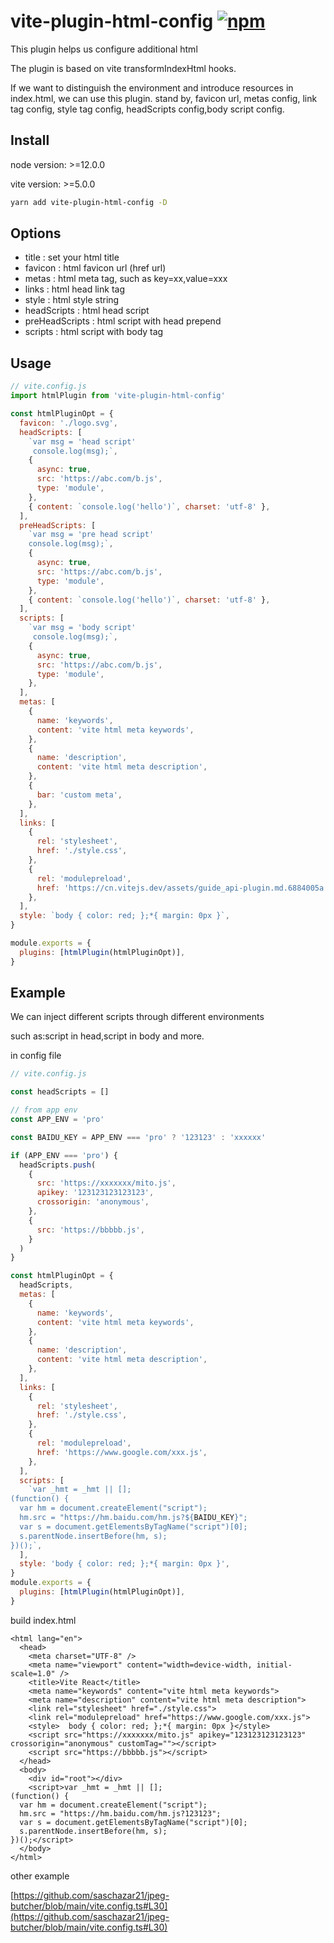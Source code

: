 # vite-plugin-html-config [![npm](https://img.shields.io/npm/v/vite-plugin-html-config.svg)](https://npmjs.com/package/vite-plugin-html-config)

This plugin helps us configure additional html

The plugin is based on vite transformIndexHtml hooks.

If we want to distinguish the environment and introduce resources in index.html, we can use this plugin.
stand by, favicon url, metas config, link tag config, style tag config, headScripts config,body script config.

## Install

node version: >=12.0.0

vite version: >=5.0.0

```bash
yarn add vite-plugin-html-config -D
```

## Options

- title : set your html title
- favicon : html favicon url (href url)
- metas : html meta tag, such as key=xx,value=xxx
- links : html head link tag
- style : html style string
- headScripts : html head script
- preHeadScripts : html script with head prepend
- scripts : html script with body tag

## Usage

```javascript
// vite.config.js
import htmlPlugin from 'vite-plugin-html-config'

const htmlPluginOpt = {
  favicon: './logo.svg',
  headScripts: [
    `var msg = 'head script'
     console.log(msg);`,
    {
      async: true,
      src: 'https://abc.com/b.js',
      type: 'module',
    },
    { content: `console.log('hello')`, charset: 'utf-8' },
  ],
  preHeadScripts: [
    `var msg = 'pre head script'
    console.log(msg);`,
    {
      async: true,
      src: 'https://abc.com/b.js',
      type: 'module',
    },
    { content: `console.log('hello')`, charset: 'utf-8' },
  ],
  scripts: [
    `var msg = 'body script'
     console.log(msg);`,
    {
      async: true,
      src: 'https://abc.com/b.js',
      type: 'module',
    },
  ],
  metas: [
    {
      name: 'keywords',
      content: 'vite html meta keywords',
    },
    {
      name: 'description',
      content: 'vite html meta description',
    },
    {
      bar: 'custom meta',
    },
  ],
  links: [
    {
      rel: 'stylesheet',
      href: './style.css',
    },
    {
      rel: 'modulepreload',
      href: 'https://cn.vitejs.dev/assets/guide_api-plugin.md.6884005a.lean.js',
    },
  ],
  style: `body { color: red; };*{ margin: 0px }`,
}

module.exports = {
  plugins: [htmlPlugin(htmlPluginOpt)],
}
```

## Example

We can inject different scripts through different environments

such as:script in head,script in body and more.

in config file

```js
// vite.config.js

const headScripts = []

// from app env
const APP_ENV = 'pro'

const BAIDU_KEY = APP_ENV === 'pro' ? '123123' : 'xxxxxx'

if (APP_ENV === 'pro') {
  headScripts.push(
    {
      src: 'https://xxxxxxx/mito.js',
      apikey: '123123123123123',
      crossorigin: 'anonymous',
    },
    {
      src: 'https://bbbbb.js',
    }
  )
}

const htmlPluginOpt = {
  headScripts,
  metas: [
    {
      name: 'keywords',
      content: 'vite html meta keywords',
    },
    {
      name: 'description',
      content: 'vite html meta description',
    },
  ],
  links: [
    {
      rel: 'stylesheet',
      href: './style.css',
    },
    {
      rel: 'modulepreload',
      href: 'https://www.google.com/xxx.js',
    },
  ],
  scripts: [
    `var _hmt = _hmt || [];
(function() {
  var hm = document.createElement("script");
  hm.src = "https://hm.baidu.com/hm.js?${BAIDU_KEY}";
  var s = document.getElementsByTagName("script")[0]; 
  s.parentNode.insertBefore(hm, s);
})();`,
  ],
  style: 'body { color: red; };*{ margin: 0px }',
}
module.exports = {
  plugins: [htmlPlugin(htmlPluginOpt)],
}
```

build index.html

```
<html lang="en">
  <head>
    <meta charset="UTF-8" />
    <meta name="viewport" content="width=device-width, initial-scale=1.0" />
    <title>Vite React</title>
    <meta name="keywords" content="vite html meta keywords">
    <meta name="description" content="vite html meta description">
    <link rel="stylesheet" href="./style.css">
    <link rel="modulepreload" href="https://www.google.com/xxx.js">
    <style>  body { color: red; };*{ margin: 0px }</style>
    <script src="https://xxxxxxx/mito.js" apikey="123123123123123" crossorigin="anonymous" customTag=""></script>
    <script src="https://bbbbb.js"></script>
  </head>
  <body>
    <div id="root"></div>
    <script>var _hmt = _hmt || [];
(function() {
  var hm = document.createElement("script");
  hm.src = "https://hm.baidu.com/hm.js?123123";
  var s = document.getElementsByTagName("script")[0];
  s.parentNode.insertBefore(hm, s);
})();</script>
  </body>
</html>
```

other example

[https://github.com/saschazar21/jpeg-butcher/blob/main/vite.config.ts#L30](https://github.com/saschazar21/jpeg-butcher/blob/main/vite.config.ts#L30)
